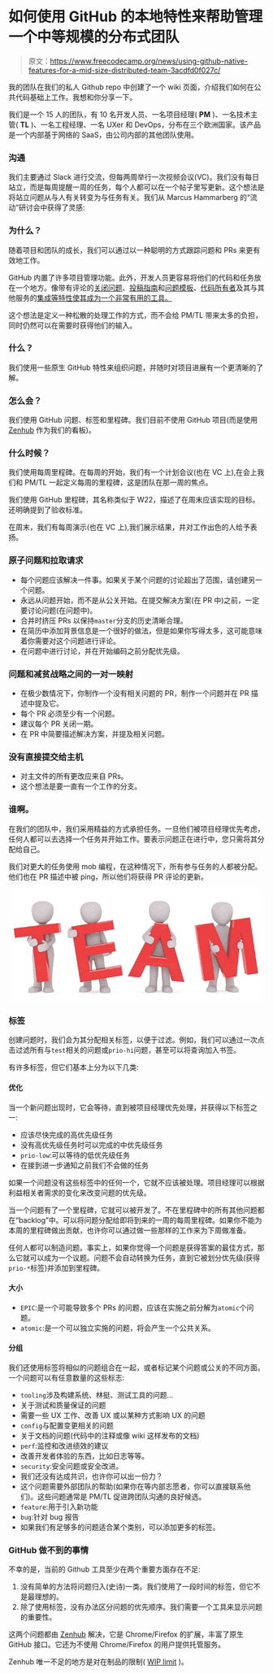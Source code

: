 # 如何使用 GitHub 的本地特性来帮助管理一个中等规模的分布式团队

> 原文：<https://www.freecodecamp.org/news/using-github-native-features-for-a-mid-size-distributed-team-3acdfd0f027c/>

我的团队在我们的私人 Github repo 中创建了一个 wiki 页面，介绍我们如何在公共代码基础上工作。我想和你分享一下。

我们是一个 15 人的团队，有 10 名开发人员、一名项目经理( **PM** )、一名技术主管( **TL** )、一名工程经理、一名 UXer 和 DevOps，分布在三个欧洲国家。该产品是一个内部基于网络的 SaaS，由公司内部的其他团队使用。

### 沟通

我们主要通过 Slack 进行交流，但每两周举行一次视频会议(VC)。我们没有每日站立，而是每周提醒一周的任务，每个人都可以在一个帖子里写更新。这个想法是将站立问题从与人有关转变为与任务有关。我们从 Marcus Hammarberg 的“流动”研讨会中获得了灵感:

### 为什么？

随着项目和团队的成长，我们可以通过以一种聪明的方式跟踪问题和 PRs 来更有效地工作。

GitHub 内置了许多项目管理功能。此外，开发人员更容易将他们的代码和任务放在一个地方。像带有评论的[关闭问题](https://help.github.com/articles/closing-issues-using-keywords/)、[投稿指南](https://help.github.com/articles/setting-guidelines-for-repository-contributors/)和[问题模板](https://help.github.com/articles/manually-creating-a-single-issue-template-for-your-repository/)、[代码所有者](https://help.github.com/articles/about-codeowners/)及其与其他服务的[集成等特性使其成为一个非常有用的工具。](https://github.com/marketplace)

这个想法是定义一种松散的处理工作的方式，而不会给 PM/TL 带来太多的负担，同时仍然可以在需要时获得他们的输入。

### 什么？

我们使用一些原生 GitHub 特性来组织问题，并随时对项目进展有一个更清晰的了解。

### 怎么会？

我们使用 GitHub 问题、标签和里程碑。我们目前不使用 GitHub 项目(而是使用 [Zenhub](https://www.zenhub.com/) 作为我们的看板)。

### 什么时候？

我们使用每周里程碑。在每周的开始，我们有一个计划会议(也在 VC 上),在会上我们和 PM/TL 一起定义每周的里程碑，这是团队在那一周的焦点。

我们使用 GitHub 里程碑，其名称类似于 W22，描述了在周末应该实现的目标。还明确提到了验收标准。

在周末，我们有每周演示(也在 VC 上),我们展示结果，并对工作出色的人给予表扬。

### 原子问题和拉取请求

*   每个问题应该解决一件事。如果关于某个问题的讨论超出了范围，请创建另一个问题。
*   永远从问题开始，而不是从公关开始。在提交解决方案(在 PR 中)之前，一定要讨论问题(在问题中)。
*   合并时挤压 PRs 以保持`master`分支的历史清晰合理。
*   在简历中添加背景信息是一个很好的做法，但是如果你写得太多，这可能意味着你需要对这个问题进行评论。
*   在问题中进行讨论，并在开始编码之前分配优先级。

### 问题和减贫战略之间的一对一映射

*   在极少数情况下，你制作一个没有相关问题的 PR，制作一个问题并在 PR 描述中提及它。
*   每个 PR 必须至少有一个问题。
*   建议每个 PR 关闭一期。
*   在 PR 中简要描述解决方案，并提及相关问题。

### 没有直接提交给主机

*   对主文件的所有更改应来自 PRs。
*   这个想法是要一直有一个工作的分支。

### 谁啊。

在我们的团队中，我们采用精益的方式承担任务。一旦他们被项目经理优先考虑，任何人都可以去选择一个任务并开始工作。要表示问题正在进行中，您只需将其分配给自己。

我们对更大的任务使用 mob 编程，在这种情况下，所有参与任务的人都被分配。他们也在 PR 描述中被 ping，所以他们将获得 PR 评论的更新。

![1*MGMLp6oH0kjAnAjTg6ySCg](img/759b976ded596a7786af4ce19bfcfe48.png)

### 标签

创建问题时，我们会为其分配相关标签，以便于过滤。例如，我们可以通过一次点击过滤所有与`test`相关的问题或`prio-hi`问题，甚至可以将查询加入书签。

有许多标签，但它们基本上分为以下几类:

#### 优化

当一个新问题出现时，它会等待，直到被项目经理优先处理，并获得以下标签之一:

*   应该尽快完成的高优先级任务
*   没有高优先级任务时可以完成的中优先级任务
*   `prio-low`:可以等待的低优先级任务
*   在接到进一步通知之前我们不会做的任务

如果一个问题没有这些标签中的任何一个，它就不应该被处理。项目经理可以根据利益相关者需求的变化来改变问题的优先级。

当一个问题有了一个里程碑，它就可以被开发了。不在里程碑中的所有其他问题都在“backlog”中。可以将问题分配给即将到来的一周的每周里程碑。如果你不能为本周的里程碑做出贡献，也许你可以通过做一些那样的工作来为下周做准备。

任何人都可以制造问题。事实上，如果你觉得一个问题是获得答案的最佳方式，那么它就可以成为一个议题。问题不会自动转换为任务，直到它被划分优先级(获得`prio-*`标签)并添加到里程碑。

#### 大小

*   `EPIC`:是一个可能导致多个 PRs 的问题，应该在实施之前分解为`atomic`个问题。
*   `atomic`:是一个可以独立实施的问题，将会产生一个公共关系。

#### 分组

我们还使用标签将相似的问题组合在一起，或者标记某个问题或公关的不同方面。一个问题可以有任意数量的这些标志:

*   `tooling`涉及构建系统、林挺、测试工具的问题...
*   关于测试和质量保证的问题
*   需要一些 UX 工作、改善 UX 或以某种方式影响 UX 的问题
*   `config`与配置变更相关的问题
*   关于文档的问题(代码中的注释或像 wiki 这样发布的文档)
*   `perf`:监控和改进绩效的建议
*   改善开发者体验的东西，比如日志等等。
*   `security`:安全问题或安全改进。
*   我们还没有达成共识，也许你可以出一份力？
*   这个问题需要外部团队的帮助(如果你在等内部志愿者，你可以直接联系他们)。这些问题通常是 PM/TL 促进跨团队沟通的良好候选。
*   `feature`:用于引入新功能
*   `bug`:针对 bug 报告
*   如果我们有足够多的问题适合某个类别，可以添加更多的标签。

### GitHub 做不到的事情

不幸的是，当前的 Github 工具至少在两个重要方面存在不足:

1.  没有简单的方法将问题归入(史诗)一类。我们使用了一段时间的标签，但它不是最理想的。
2.  除了使用标签，没有办法区分问题的优先顺序。我们需要一个工具来显示问题的重要性。

这两个问题都由 [Zenhub](https://www.zenhub.com/) 解决，它是 Chrome/Firefox 的扩展，丰富了原生 GitHub 接口。它还为不使用 Chrome/Firefox 的用户提供托管服务。

Zenhub 唯一不足的地方是对在制品的限制( [WIP limit](https://github.com/ZenHubIO/support/issues/272) )。